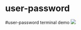 # user-password

#user-password terminal demo
![](github.com/Benedito821/user-password/blob/master/user_psw_.gif)

